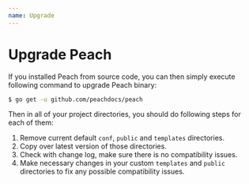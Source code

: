 ```yaml
---
name: Upgrade
---
```


# Upgrade Peach

If you installed Peach from source code, you can then simply execute following command to upgrade Peach binary:

```sh
$ go get -u github.com/peachdocs/peach
```

Then in all of your project directories, you should do following steps for each of them:

1. Remove current default `conf`, `public` and `templates` directories.
2. Copy over latest version of those directories.
3. Check with change log, make sure there is no compatibility issues.
4. Make necessary changes in your custom `templates` and `public` directories to fix any possible compatibility issues.